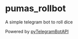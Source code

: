# pumas_rollbot

A simple telegram bot to roll dice

Powered by [pyTelegramBotAPI](https://github.com/eternnoir/pyTelegramBotAPI)
